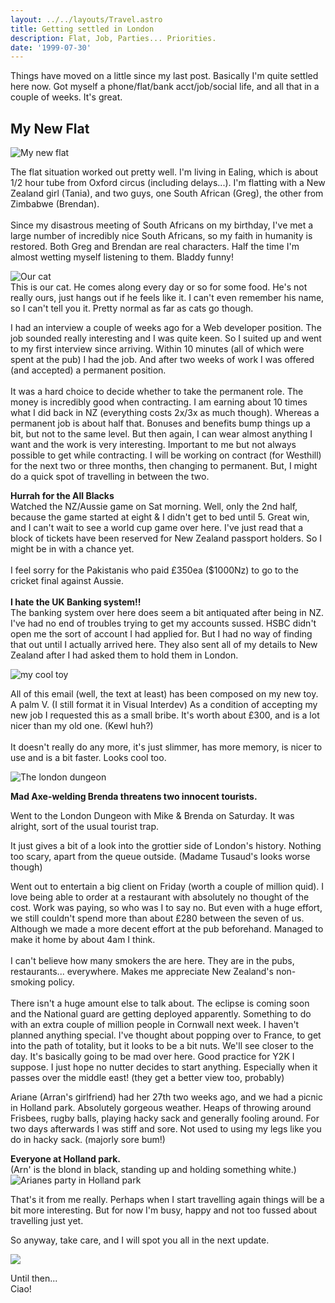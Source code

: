 ```yaml
---
layout: ../../layouts/Travel.astro
title: Getting settled in London
description: Flat, Job, Parties... Priorities.
date: '1999-07-30'
---
```



<!-- start body -->


<p>
Things have moved on a little since my last post. Basically I'm quite settled here now. Got myself a phone/flat/bank acct/job/social life, and all that in a couple of weeks. It's great.
</p>

<h2>My New Flat</h2>
<p><img src="images004/my_flat.jpg" alt="My new flat"></p>

<p>
    The flat situation worked out pretty well. I'm living in Ealing, which is about 1/2 hour tube from Oxford circus (including delays...). I'm flatting with a New Zealand girl (Tania), and two guys, one South African (Greg), the other from Zimbabwe (Brendan).<br>
    <br>
    Since my disastrous meeting of South Africans on my
    birthday, I've met a large number of incredibly nice South Africans, so my faith
    in humanity is restored. Both Greg and Brendan are real characters. Half the
    time I'm almost wetting myself listening to them. Bladdy funny!
</p>
<p>
    <img alt="Our cat" src="images004/our_cat.jpg">
    <br>
    This is
    our cat. He comes along every day or so for some food. He's not really ours,
    just hangs out if he feels like it. I can't even remember his name, so I can't
    tell you it. Pretty normal as far as cats go though.
</p>
<p>
I had an interview a couple of weeks ago for a Web developer position. The job sounded really interesting and I was quite keen. So I suited up and went to my first interview since arriving. Within 10 minutes (all of which were spent at the pub) I had the job. And after two weeks of work I was offered (and accepted) a permanent position.<br>
<br>It was a 
hard choice to decide whether to take the permanent role. The money is 
incredibly good when contracting. I am earning about 10 times what I did back in 
NZ (everything costs 2x/3x as much though). Whereas a permanent job is about 
half that. Bonuses and benefits bump things up a bit, but not to the same level. 
But then again, I can wear almost anything I want and the work is very 
interesting. Important to me but not always possible to get while contracting. I 
will be working on contract (for Westhill) for the next two or three months, 
then changing to permanent. But, I might do a quick spot of travelling in 
between the two.</p>
<p><strong>Hurrah for the All Blacks<br>   
 </strong>Watched the NZ/Aussie game on Sat morning. Well, only the 2nd half, because the game started at eight &amp; I didn't get to bed until 5. Great win, and I can't wait to see a world cup game over here. I've just read that a block of tickets have been reserved for New Zealand passport holders. So I might be in with a chance yet.<br>
<br>I feel sorry for the Pakistanis who 
paid £350ea ($1000Nz) to go to the cricket final against Aussie.<br>
<br><strong>I hate 
the UK Banking system!!</strong><br>
The banking system over here does seem a bit antiquated after being in NZ. I've had no end of troubles trying to get my accounts sussed. HSBC didn't open me the sort of account I had applied for. But I had no way of finding that out until I actually arrived here. They also sent all of my details to New Zealand after I had asked them to hold them in London.<br>
</p><p><img src="images004/cradle_v.gif" alt="my cool toy"></p><p>
    All
    of this email (well, the text at least) has been composed on my new toy. A palm
    V. (I still format it in Visual Interdev) As a condition of accepting my new job I requested this as a small bribe. It's worth about £300, and is a lot nicer than my old one. (Kewl huh?)<br>
    <br>
    It doesn't really do any more, it's just slimmer, has more memory, is nicer to use and is a bit faster. Looks cool too.<br>
</p><strong>      </strong>
<p><img alt="The london dungeon" src="images004/dungeon.jpg" ></p>
<p style="font-weight: bold;">Mad Axe-welding Brenda threatens two innocent 
tourists.</p>
<p>Went to the London Dungeon with Mike &amp; Brenda on Saturday. It was 
alright, sort of the usual tourist trap.</p>
<p>It just gives a bit of a look into the grottier side of London's history. 
Nothing too scary, apart from the queue outside. (Madame Tusaud's looks worse 
though)<br clear="all"></p>
<p>
Went out to 
entertain a big client on Friday (worth a couple of million quid). I love being 
able to order at a restaurant with absolutely no 
thought of the cost. Work was paying, so who was I to say no. But even with a huge effort, we still couldn't spend more than about £280 between the seven of us. Although we made a more decent effort at the pub beforehand. Managed to make it home by about 4am I think.<br>
<br>I can't believe how many smokers the are here. They are 
in the pubs, restaurants... everywhere. Makes me appreciate New Zealand's 
non-smoking policy.<br><br>There isn't a huge amount else to 
talk about. The eclipse is coming soon and the National guard are getting 
deployed apparently. Something to do with an extra couple of million people in 
Cornwall next week. I haven't planned anything special. I've thought about 
popping over to France, to get into the path of totality, but it looks to be a 
bit nuts. We'll see closer to the day. It's basically going to be mad over here. 
Good practice for Y2K I suppose. I just hope no nutter decides to start 
anything. Especially when it passes over the middle east! (they get a better 
view too, probably)</p>
<p>Ariane (Arran's girlfriend) had her 27th two weeks ago, 
and we had a picnic in Holland park. Absolutely gorgeous weather. Heaps of 
throwing around Frisbees, rugby balls, playing hacky sack and generally fooling 
around. For two days afterwards I was stiff and sore. Not used to using my legs like you do 
in hacky sack. (majorly sore bum!)</p>
<p><strong>Everyone at Holland park. </strong><br>(Arn' is the blond in black, 
standing up and holding something white.)<br><img alt="Arianes party in Holland park" src="images004/arianes_party.jpg" ></p>
<p>That's it from me really. Perhaps when I start travelling 
again things will be a bit more interesting. But for now I'm busy, happy and not 
too fussed about travelling just yet.</p>
<p>So anyway, take care, and I will spot you all in the next update.</p>
<p><img src="images004/davekick.gif"></p>
<p>Until then...<br>Ciao!</p>


